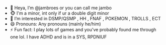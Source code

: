 - 👋 Heya, I’m @jambroes or you can call me jambo
- 🐵 I'm a minor, int only if ur a double digit minor
- 👀 I’m interested in DSMP/QSMP , HH , FNAF , POKEMON , TROLLS , ECT 
- 😄 Pronouns: Any pronouns (mainly he/him)
- ⚡ Fun fact: I play lots of games and you've probably found me through one lol. I have ADHD and is in a SYS, RPDNIUF

<!---
jambroes/jambroes is a ✨ special ✨ repository because its `README.md` (this file) appears on your GitHub profile.
You can click the Preview link to take a look at your changes.
--->
